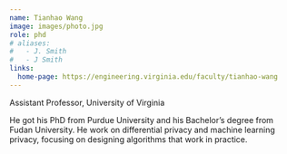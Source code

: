 ```yaml
---
name: Tianhao Wang
image: images/photo.jpg
role: phd
# aliases:
#   - J. Smith
#   - J Smith
links:
  home-page: https://engineering.virginia.edu/faculty/tianhao-wang
---
```


Assistant Professor, University of Virginia

He got his PhD from Purdue University and his Bachelor’s degree from Fudan University. He work on differential privacy and machine learning privacy, focusing on designing algorithms that work in practice.